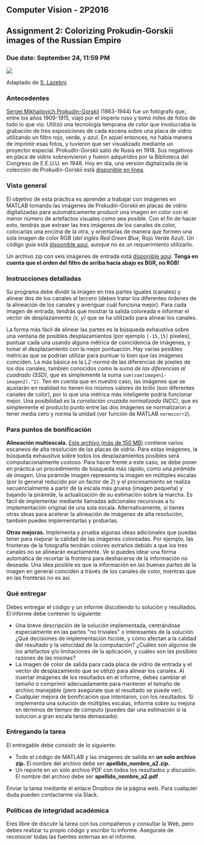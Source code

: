 ## Computer Vision - 2P2016

## Assignment 2: Colorizing Prokudin-Gorskii images of the Russian Empire

### Due date: September 24, 11:59 PM

![](https://dl.dropboxusercontent.com/u/5279729/tutorial/prokudin_gorskii.jpg)

Adaptado de [S. Lazebni](http://web.engr.illinois.edu/~slazebni/spring11/assignment1.html).

### Antecedentes

[Sergei Mikhailovich Prokudin-Gorskii](http://en.wikipedia.org/wiki/Prokudin-Gorskii) (1863-1944) fue un fotógrafo que, entre los años 1909-1915, viajó por el imperio ruso y tomó miles de fotos de todo lo que vio. Utilizó una tecnología temprana de color que involucraba la grabación de tres exposiciones de cada escena sobre una placa de vidrio utilizando un filtro rojo, verde, y azul. En aquel entonces, no había manera de imprimir esas fotos, y tuvieron que ser visualizado mediante un proyector especial. Prokudin-Gorskii salió de Rusia en 1918. Sus negativos en placa de vidrio sobrevivieron y fueron adquiridos por la Biblioteca del Congreso de E.E.U.U. en 1948. Hoy en día, una versión digitalizada de la colección de Prokudin-Gorskii está [disponible en línea](http://www.loc.gov/exhibits/empire/gorskii.html).

### Vista general

El objetivo de esta práctica es aprender a trabajar con imágenes en MATLAB tomando las imágenes de Prokudin-Gorskii en placas de vidrio digitalizadas para automáticamente producir una imagen en color con el menor número de artefactos visuales como sea posible. Con el fin de hacer esto, tendrás que extraer las tres imágenes de los canales de color, colocarlas una encima de la otra, y orientarlas de manera que formen una sola imagen de color RGB (*del inglés Red Green Blue*, Rojo Verde Azul). Un código guía está [disponible aquí](https://www.dropbox.com/s/nm1e39cjyyfy1mb/codigo_ejemplo.m?dl=0), aunque no es un requerimiento utilizarlo.

Un archivo zip con seis imágenes de entrada está [disponible aquí](https://www.dropbox.com/s/z88jet24pnhlqpv/data.zip?dl=0). **Tenga en cuenta que el orden del filtro de arriba hacia abajo es BGR, no RGB!**

### Instrucciones detalladas

Su programa debe dividir la imagen en tres partes iguales (canales) y alinear dos de los canales al tercero (debes tratar los diferentes órdenes de la alineación de los canales y averiguar cuál funciona mejor). Para cada imagen de entrada, tendrás que mostrar la salida coloreada e informar el vector de desplazamiento *(x, y)* que se ha utilizado para alinear los canales. 

La forma más fácil de alinear las partes es la búsqueda exhaustiva sobre una ventana de posibles desplazamientos (por ejemplo `[-15,15]` píxeles), puntuar cada una usando alguna métrica de coincidencia de imágenes, y tomar el desplazamiento con la mejor puntuación. Hay varias posibles métricas que se podrían utilizar para puntuar lo bien que las imágenes coinciden. La más básica es la *L2-norma* de las diferencias de píxeles de los dos canales, también conocidos como la *suma de las diferencias al cuadrado (SSD)*, que es simplemente la suma `sum(sum(imagen1-imagen2).^2)`. Ten en cuenta que en nuestro caso, las imágenes que se ajustarán en realidad no tienen los mismos valores de brillo (son diferentes canales de color), por lo que una métrica más inteligente podría funcionar mejor. Una posibilidad es la *correlación cruzada normalizada (NCC)*, que es simplemente el producto punto entre las dos imágenes se normalizaron a tener media cero y norma la unidad (ver función de MATLAB ``normxcorr2``).

### Para puntos de bonificación 
**Alineación multiescala.** [Este archivo (más de 150 MB)](https://www.dropbox.com/s/avon25proh3shln/data_hires.zip?dl=0) contiene varios escaneos de alta resolución de las placas de vidrio. Para estas imágenes, la búsqueda exhaustiva sobre todos los desplazamientos posibles será computacionalmente  costoso. Para hacer frente a este caso, se debe poner en práctica un procedimiento de búsqueda más rápido, como una *pirámide de imagen*. Una pirámide imagen representa la imagen en múltiples escalas (por lo general reducido por un factor de 2) y el procesamiento se realiza secuencialmente a partir de la escala más gruesa (imagen pequeña) y bajando la pirámide, la actualización de su estimación sobre la marcha. Es fácil de implementar mediante llamadas adicionales recursivas a tu implementación original de una sola escala. Alternativamente, si tienes otras ideas para acelerar la alineación de imágenes de alta resolución, también puedes implementarlas y probarlas. 

**Otras mejoras.** Implementa y prueba algunas ideas adicionales que puedas tener para mejorar la calidad de las imágenes coloreadas. Por ejemplo, las fronteras de la fotografía tendrán colores extraños debido a que los tres canales no se alinearán exactamente. Ve si puedes idear una forma automática de recortar la frontera para deshacerse de la información no deseada. Una idea posible es que la información en las buenas partes de la imagen en general coinciden a través de los canales de color, mientras que en las fronteras no es así.

### Qué entregar

Debes entregar el código y un informe discutiendo tu solución y resultados. El informe debe contener lo siguiente: 

* Una breve descripción de la solución implementada, centrándose especialmente en las partes "no triviales" o interesantes de la solución. ¿Qué decisiones de implementación hiciste, y cómo afectan a la calidad del resultado y la velocidad de la computación? ¿Cuáles son algunos de los artefactos y/o limitaciones de la aplicación, y cuáles son las posibles razones de las mismas? 
* La imagen de color de salida para cada placa de vidrio de entrada y el vector de desplazamiento que se utilizó para alinear los canales. Al insertar imágenes de los resultados en el informe, debes cambiar el tamaño o comprimir adecuadamente para mantener el tamaño de archivo manejable (pero asegúrate que el resultado se puede ver). 
* Cualquier mejora de bonificación que intentaron, con los resultados. Si implementa una solución de múltiples escalas, informa sobre su mejora en términos de tiempo de cómputo (puedes dar una estimación si la solución a gran escala tarda demasiado).

### Entregando la tarea

El entregable debe consistir de lo siguiente:

* Todo el código de MATLAB y las imágenes de salida en **un solo archivo zip.** El nombre del archivo debe ser **apellido_nombre_a2.zip.**
* Un reporte en un sólo archivo PDF con todos los resultados y discusión. El nombre del archivo debe ser **apellido_nombre_a2.pdf**

Enviar la tarea mediante el enlace Dropbox de la página web. Para cualquier duda pueden contactarme vía Slack.

### Políticas de integridad académica

Eres libre de discutir la tarea con tus compañeros y consultar la Web, pero debes realizar tu propio código y escribir tu informe. Asegúrate de reconocer todas las fuentes externas en el informe.